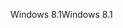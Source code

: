 <span data-ttu-id="dcba0-101">Windows 8.1</span><span class="sxs-lookup"><span data-stu-id="dcba0-101">Windows 8.1</span></span>